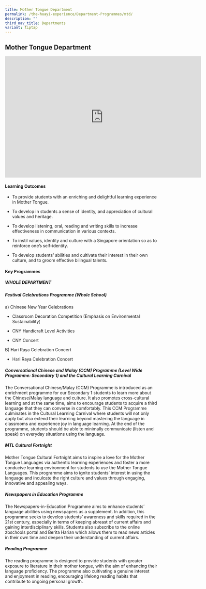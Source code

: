 ```yaml
---
title: Mother Tongue Department
permalink: /the-huayi-experience/Department-Programmes/mtd/
description: ""
third_nav_title: Departments
variant: tiptap
---
```

<h2>Mother Tongue Department</h2>
<div class="iframe-wrapper">
<iframe height="400" width="648" allowfullscreen="true" frameborder="0" src="https://docs.google.com/presentation/d/e/2PACX-1vRKHXwiGYVv-ASvsiQvhQPVVgC-rSka2NNA8yT1RoctlUfbZEIJlAkEw-Y_s6MlAWZIvL2JTMZlaqph/embed?start=false&amp;loop=false&amp;delayms=3000"></iframe>
</div>
<h4>Learning Outcomes</h4>
<ul data-tight="true" class="tight">
<li>
<p>To provide students with an enriching and delightful learning experience
in Mother Tongue.</p>
</li>
<li>
<p>To develop in students a sense of identity, and appreciation of cultural
values and heritage.</p>
</li>
<li>
<p>To develop listening, oral, reading and writing skills to increase effectiveness
in communication in various contexts.</p>
</li>
<li>
<p>To instil values, identity and culture with a Singapore orientation so
as to reinforce one’s self-identity.</p>
</li>
<li>
<p>To develop students’ abilities and cultivate their interest in their own
culture, and to groom effective bilingual talents.</p>
</li>
</ul>
<h4>Key Programmes</h4>
<h5>WHOLE DEPARTMENT</h5>
<h5>Festival Celebrations Programme (Whole School)</h5>
<p>a) Chinese New Year Celebrations</p>
<ul data-tight="true" class="tight">
<li>
<p>Classroom Decoration Competition (Emphasis on Environmental Sustainability)</p>
</li>
<li>
<p>CNY Handicraft Level Activities</p>
</li>
<li>
<p>CNY Concert</p>
</li>
</ul>
<p>B) Hari Raya Celebration Concert</p>
<ul data-tight="true" class="tight">
<li>
<p>Hari Raya Celebration Concert</p>
</li>
</ul>
<h5>Conversational Chinese and Malay (CCM) Programme (Level Wide Programme: Secondary 1) and the Cultural Learning Carnival</h5>
<p>The Conversational Chinese/Malay (CCM) Programme is introduced as an enrichment
programme for our Secondary 1 students to learn more about the Chinese/Malay
language and culture. It also promotes cross-cultural learning and at the
same time, aims to encourage students to acquire a third language that
they can converse in comfortably. This CCM Programme culminates in the
Cultural Learning Carnival where students will not only apply but also
extend their learning beyond mastering the language in classrooms and experience
joy in language learning. At the end of the programme, students should
be able to minimally communicate (listen and speak) on everyday situations
using the language.</p>
<h5>MTL Cultural Fortnight</h5>
<p>Mother Tongue Cultural Fortnight aims to inspire a love for the Mother
Tongue Languages via authentic learning experiences and foster a more conducive
learning environment for students to use the Mother Tongue Languages. This
programme aims to ignite students’ interest in using the language and inculcate
the right culture and values through engaging, innovative and appealing
ways.</p>
<h5>Newspapers in Education Programme</h5>
<p>The Newspapers-in-Education Programme aims to enhance students’ language
abilities using newspapers as a supplement. In addition, this programme
seeks to develop students’ awareness and skills required in the 21st century,
especially in terms of keeping abreast of current affairs and gaining interdisciplinary
skills. Students also subscribe to the online zbschools portal and Berita
Harian which allows them to read news articles in their own time and deepen
their understanding of current affairs.</p>
<h5>Reading Programme</h5>
<p>The reading programme is designed to provide students with greater exposure
to literature in their mother tongue, with the aim of enhancing their language
proficiency. The programme also cultivating a genuine interest and enjoyment
in reading, encouraging lifelong reading habits that contribute to ongoing
personal growth.</p>
<p></p>